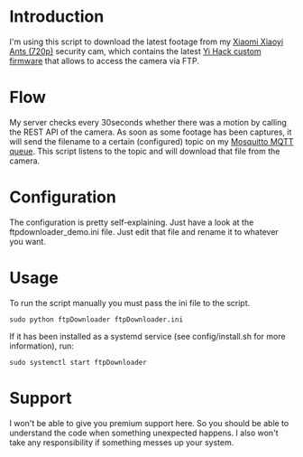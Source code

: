 Introduction
============
I'm using this script to download the latest footage from my [Xiaomi Xiaoyi Ants (720p)](http://www.yitechnology.com/homecamera.php?id=1) security cam, which contains the latest [Yi Hack custom firmware](https://github.com/fritz-smh/yi-hack/) that allows to access the camera via FTP.

Flow
====
My server checks every 30seconds whether there was a motion by calling the REST API of the camera. As soon as some footage has been captures, it will send the filename to a certain (configured) topic on my [Mosquitto MQTT queue](http://mosquitto.org/). This script listens to the topic and will download that file from the camera.

Configuration
=============
The configuration is pretty self-explaining. Just have a look at the ftpdownloader_demo.ini file. Just edit that file and rename it to whatever you want.

Usage
=====
To run the script manually you must pass the ini file to the script.

`sudo python ftpDownloader ftpDownloader.ini`

If it has been installed as a systemd service (see config/install.sh for more information), run:

`sudo systemctl start ftpDownloader`

# Support
I won't be able to give you premium support here. So you should be able to understand the code when something unexpected happens. I also won't take any responsibility if something messes up your system.
